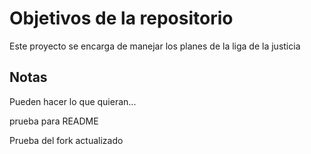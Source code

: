 # Objetivos de la repositorio

Este proyecto se encarga de manejar los planes de la liga de la justicia


## Notas
Pueden hacer lo que quieran...

prueba  para README

Prueba del fork actualizado
